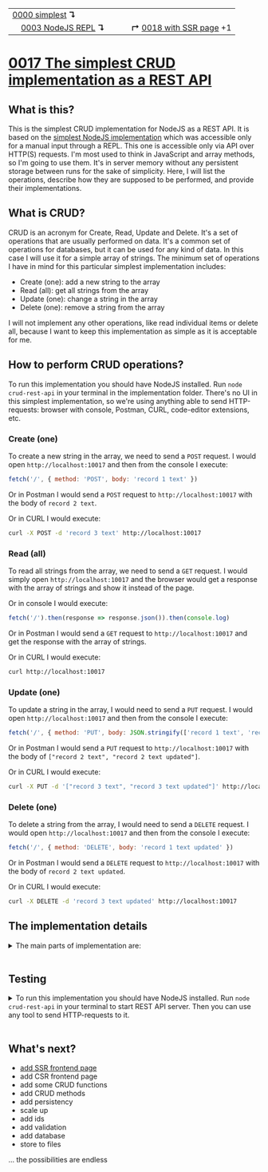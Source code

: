 <table>
  <tr>
    <td><a href="../0000-simplest-for-me/README.md">0000 simplest</a> <b>↴</b></td>
    <td>&nbsp; &nbsp; &nbsp;</td>
    <td></td>
  </tr>
  <tr>
    <td>&nbsp; &nbsp; <a href="../0003-simplest-nodejs-repl/README.md">0003 NodeJS REPL</a> <b>↴</b></td>
    <td>&nbsp; &nbsp; &nbsp;</td>
    <td><b>↱</b> <a href="../0018-ssr-page-ui/README.md">0018 with SSR page</a> +1</td>
  </tr>
</table>

# [0017 The simplest CRUD implementation as a REST API](https://github.com/UniBreakfast/crud-of-increasing-complexity/blob/master/0017-rest-api/README.md)

## What is this?

This is the simplest CRUD implementation for NodeJS as a REST API. It is based on the [simplest NodeJS implementation](../0003-simplest-nodejs-repl/README.md) which was accessible only for a manual input through a REPL. This one is accessible only via API over HTTP(S) requests. I'm most used to think in JavaScript and array methods, so I'm going to use them. It's in server memory without any persistent storage between runs for the sake of simplicity. Here, I will list the operations, describe how they are supposed to be performed, and provide their implementations.

## What is CRUD?

CRUD is an acronym for Create, Read, Update and Delete. It's a set of operations that are usually performed on data. It's a common set of operations for databases, but it can be used for any kind of data. In this case I will use it for a simple array of strings. The minimum set of operations I have in mind for this particular simplest implementation includes:

- Create (one): add a new string to the array
- Read (all): get all strings from the array
- Update (one): change a string in the array
- Delete (one): remove a string from the array

I will not implement any other operations, like read individual items or delete all, because I want to keep this implementation as simple as it is acceptable for me.

## How to perform CRUD operations?

To run this implementation you should have NodeJS installed. Run `node crud-rest-api` in your terminal in the implementation folder.
There's no UI in this simplest implementation, so we're using anything able to send HTTP-requests: browser with console, Postman, CURL, code-editor extensions, etc.

### Create (one)

To create a new string in the array, we need to send a `POST` request. I would open `http://localhost:10017` and then from the console I execute:

```js
fetch('/', { method: 'POST', body: 'record 1 text' })
```

Or in Postman I would send a `POST` request to `http://localhost:10017` with the body of `record 2 text`.

Or in CURL I would execute:

```sh
curl -X POST -d 'record 3 text' http://localhost:10017
```

### Read (all)

To read all strings from the array, we need to send a `GET` request. I would simply open `http://localhost:10017` and the browser would get a response with the array of strings and show it instead of the page.

Or in console I would execute:

```js
fetch('/').then(response => response.json()).then(console.log)
```

Or in Postman I would send a `GET` request to `http://localhost:10017` and get the response with the array of strings.

Or in CURL I would execute:

```sh
curl http://localhost:10017
```

### Update (one)

To update a string in the array, I would need to send a `PUT` request. I would open `http://localhost:10017` and then from the console I execute:

```js
fetch('/', { method: 'PUT', body: JSON.stringify(['record 1 text', 'record 1 text updated']) })
```

Or in Postman I would send a `PUT` request to `http://localhost:10017` with the body of `["record 2 text", "record 2 text updated"]`.

Or in CURL I would execute:

```sh
curl -X PUT -d '["record 3 text", "record 3 text updated"]' http://localhost:10017
```

### Delete (one)

To delete a string from the array, I would need to send a `DELETE` request. I would open `http://localhost:10017` and then from the console I execute:

```js
fetch('/', { method: 'DELETE', body: 'record 1 text updated' })
```

Or in Postman I would send a `DELETE` request to `http://localhost:10017` with the body of `record 2 text updated`.

Or in CURL I would execute:

```sh
curl -X DELETE -d 'record 3 text updated' http://localhost:10017
```

## The implementation details

<details>
  <summary>The main parts of implementation are:</summary><br>

  ```js
  const records = []

  require('http').createServer(async (req, resp) => {
    const {method} = req
    
    if (method == 'POST') {
      records.push(await getBody(req))
    }
    if (method == 'GET') {
      return resp.end(JSON.stringify(records, null, 2))
    }
    if (method == 'PUT') {
      const [oldRecord, newRecord] = JSON.parse(await getBody(req))
      const i = records.indexOf(oldRecord)
      if (i !== -1) records[i] = newRecord
    }
    if (method == 'DELETE') {
      const i = records.indexOf(await getBody(req))
      if (i !== -1) records.splice(i, 1)
    }
  }).listen(10017)

  async function getBody(req) {
    let body = ''
    for await (const chunk of req) body += chunk
    return body
  }
  ```

  Full source code is the file [crud-rest-api.js](./crud-rest-api.js).

</details><br>

## Testing

<details>
  <summary>
  To run this implementation you should have NodeJS installed. Run <code>node crud-rest-api</code> in your terminal to start REST API server. Then you can use any tool to send HTTP-requests to it.
  </summary><br>

  I would open `http://localhost:10017` and then from the console I execute:

  ```js
  fetch('/', { method: 'POST', body: 'record 1 text' }).then(() => {
    return fetch('/', { method: 'POST', body: 'record 2 text'})
  }).then(() => {
    return fetch('/', { method: 'POST', body: 'record 3 text'})
  }).then(() => {
    return fetch('/', { method: 'PUT', body: JSON.stringify(['record 1 text', 'record 1 text updated']) })
  }).then(() => {
    return fetch('/', { method: 'DELETE', body: 'record 2 text' })
  }).then(() => {
    return fetch('/', { method: 'GET' })
  }).then(response => response.json()).then(console.log)
  // (2) ["record 1 text updated", "record 3 text"]
  ```
  
  Or in terminal I would execute:

  ```sh
  curl -X POST -d 'record 1 text' http://localhost:10017
  curl -X POST -d 'record 2 text' http://localhost:10017
  curl -X POST -d 'record 3 text' http://localhost:10017
  curl -X PUT -d '["record 1 text", "record 1 text updated"]' http://localhost:10017
  curl -X DELETE -d 'record 2 text' http://localhost:10017
  curl http://localhost:10017
  # ["record 1 text updated","record 3 text"]
  ```

And then you can compare the actual output with the expected output in the comments.
</details><br>

## What's next?

- [add SSR frontend page](../0018-ssr-page-ui/README.md)
- add CSR frontend page
- add some CRUD functions
- add CRUD methods
- add persistency
- scale up
- add ids
- add validation
- add database
- store to files
  
... the possibilities are endless
